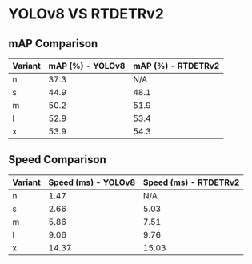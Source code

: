 ---
---

# YOLOv8 VS RTDETRv2

## mAP Comparison

| Variant | mAP (%) - YOLOv8 | mAP (%) - RTDETRv2 |
| ------- | ---------------- | ------------------ |
| n       | 37.3             | N/A                |
| s       | 44.9             | 48.1               |
| m       | 50.2             | 51.9               |
| l       | 52.9             | 53.4               |
| x       | 53.9             | 54.3               |

## Speed Comparison

| Variant | Speed (ms) - YOLOv8 | Speed (ms) - RTDETRv2 |
| ------- | ------------------- | --------------------- |
| n       | 1.47                | N/A                   |
| s       | 2.66                | 5.03                  |
| m       | 5.86                | 7.51                  |
| l       | 9.06                | 9.76                  |
| x       | 14.37               | 15.03                 |
